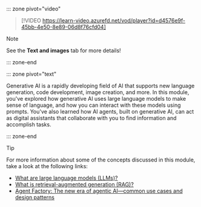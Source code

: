 ::: zone pivot="video"

>[!VIDEO https://learn-video.azurefd.net/vod/player?id=d4576e9f-45bb-4e50-8e89-06d8f76cfd04]

> [!NOTE]
> See the **Text and images** tab for more details!

::: zone-end

::: zone pivot="text"

Generative AI is a rapidly developing field of AI that supports new language generation, code development, image creation, and more. In this module, you've explored how generative AI uses large language models to make sense of language, and how you can interact with these models using prompts. You've also learned how AI agents, built on generative AI, can act as digital assistants that collaborate with you to find information and accomplish tasks.

::: zone-end

> [!TIP]
> For more information about some of the concepts discussed in this module, take a look at the following links:
> 
> - [What are large language models (LLMs)?](https://azure.microsoft.com/resources/cloud-computing-dictionary/what-are-large-language-models-llms?azure-portal=true)
> - [What is retrieval-augmented generation (RAG)?](https://azure.microsoft.com/resources/cloud-computing-dictionary/what-is-retrieval-augmented-generation-rag?azure-portal=true)
> - [Agent Factory: The new era of agentic AI—common use cases and design patterns](https://azure.microsoft.com/blog/agent-factory-the-new-era-of-agentic-ai-common-use-cases-and-design-patterns?azure-portal=true)

